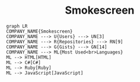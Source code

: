 <h1 align="center">Smokescreen</h1>

```mermaid
graph LR
COMPANY_NAME{Smokescreen}
COMPANY_NAME ---> U{Users} ---> UN[3]
COMPANY_NAME ---> R{Repositories} ---> RN[9]
COMPANY_NAME ---> G{Gists} ---> GN[14]
COMPANY_NAME ---> ML{Most Used<br>Languages}
ML --> HTML[HTML]
ML --> C#[C#]
ML --> Ruby[Ruby]
ML --> JavaScript[JavaScript]
```
